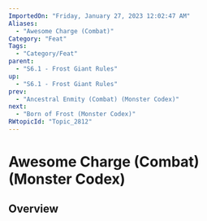 ```yaml
---
ImportedOn: "Friday, January 27, 2023 12:02:47 AM"
Aliases:
  - "Awesome Charge (Combat)"
Category: "Feat"
Tags:
  - "Category/Feat"
parent:
  - "S6.1 - Frost Giant Rules"
up:
  - "S6.1 - Frost Giant Rules"
prev:
  - "Ancestral Enmity (Combat) (Monster Codex)"
next:
  - "Born of Frost (Monster Codex)"
RWtopicId: "Topic_2812"
---
```

# Awesome Charge (Combat) (Monster Codex)
## Overview
